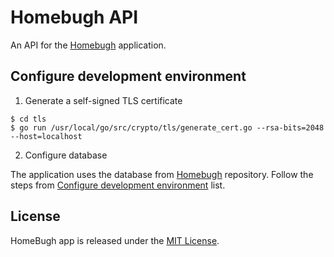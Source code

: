 # Homebugh API


An API for the [Homebugh](https://github.com/ck3g/homebugh) application.

## Configure development environment

1. Generate a self-signed TLS certificate

```shell
$ cd tls
$ go run /usr/local/go/src/crypto/tls/generate_cert.go --rsa-bits=2048 --host=localhost
```

2. Configure database

The application uses the database from [Homebugh](https://github.com/ck3g/homebugh) repository.
Follow the steps from [Configure development environment](https://github.com/ck3g/homebugh#configure-development-environment) list.

## License

HomeBugh app is released under the [MIT License](./LICENSE).
